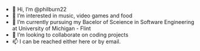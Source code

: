 - 👋 Hi, I’m @philburn22
- 👀 I’m interested in music, video games and food
- 🌱 I’m currently pursuing my Bacelor of Sceience in Software Engineering at University of Michigan - Flint
- 💞️ I’m looking to collaborate on coding projects
- 📫 I can be reached either here or by email.

<!---
philburn22/philburn22 is a ✨ special ✨ repository because its `README.md` (this file) appears on your GitHub profile.
You can click the Preview link to take a look at your changes.
--->
